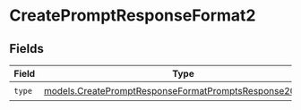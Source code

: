 # CreatePromptResponseFormat2


## Fields

| Field                                                                                                                    | Type                                                                                                                     | Required                                                                                                                 | Description                                                                                                              |
| ------------------------------------------------------------------------------------------------------------------------ | ------------------------------------------------------------------------------------------------------------------------ | ------------------------------------------------------------------------------------------------------------------------ | ------------------------------------------------------------------------------------------------------------------------ |
| `type`                                                                                                                   | [models.CreatePromptResponseFormatPromptsResponse200Type](../models/createpromptresponseformatpromptsresponse200type.md) | :heavy_check_mark:                                                                                                       | N/A                                                                                                                      |